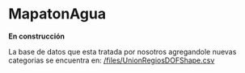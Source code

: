 # MapatonAgua
**En construcción**

La base de datos que esta tratada por nosotros agregandole nuevas categorias se encuentra en:
[/files/UnionRegiosDOFShape.csv](https://github.com/cesar-xyz/MapatonAgua/blob/main/files/UnionRegiosDOFShape.csv)
